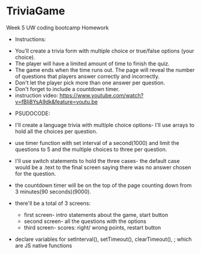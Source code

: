 # TriviaGame
Week 5 UW coding bootcamp Homework
* Instructions:
- You'll create a trivia form with multiple choice or true/false options (your choice).
- The player will have a limited amount of time to finish the quiz. 
- The game ends when the time runs out. The page will reveal the number of questions that players answer correctly and incorrectly.
- Don't let the player pick more than one answer per question.
- Don't forget to include a countdown timer.
- instruction video: https://www.youtube.com/watch?v=fBIj8YsA9dk&feature=youtu.be

* PSUDOCODE:
- I'll create a language trivia with multiple choice options- I'll use arrays to hold all the choices per question. 
- use timer function with set interval of a second(1000) and limit the questions to 5 and the multiple choices to three per question. 
- I'll use switch statements to hold the three cases- the default case would be a .text to the final screen saying there was no answer chosen for the question.
- the countdown timer will be on the top of the page counting down from 3 minutes(90 seconds)(9000).
- there'll be a total of 3 screens: 
    - first screen- intro statements about the game, start button
    - second screen- all the questions with the options
    - third screen- scores: right/ wrong points, restart button

- declare variables for setInterval(), setTimeout(), clearTimeout(),  ; which are JS native functions



